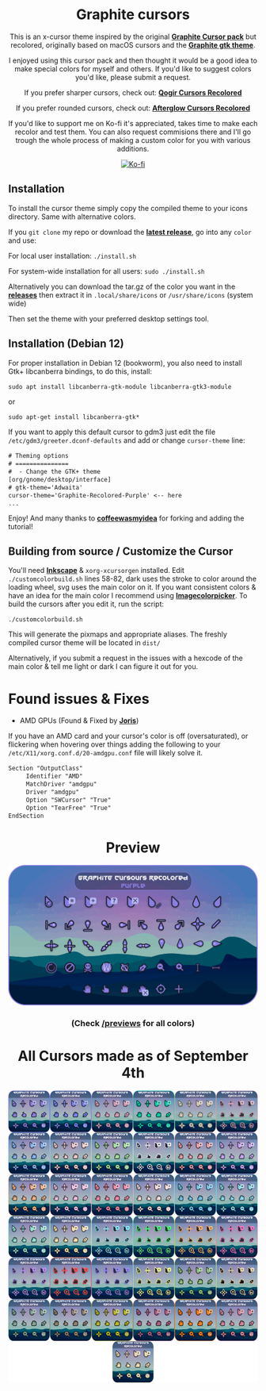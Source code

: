 <div align = center>

# Graphite cursors
This is an x-cursor theme inspired by the original [**Graphite Cursor pack**](https://github.com/vinceliuice/Graphite-cursors) but recolored, originally based on macOS cursors and the [**Graphite gtk theme**](https://github.com/vinceliuice/Graphite-gtk-theme).

I enjoyed using this cursor pack and then thought it would be a good idea to make special colors for myself and others. If you'd like to suggest colors you'd like, please submit a request.

If you prefer sharper cursors, check out: [**Qogir Cursors Recolored**](https://github.com/TeddyBearKilla/Qogir-Cursors-Recolored)

If you prefer rounded cursors, check out: [**Afterglow Cursors Recolored**](https://github.com/TeddyBearKilla/Afterglow-Cursors-Recolored)

If you'd like to support me on Ko-fi it's appreciated, takes time to make each recolor and test them.
You can also request commisions there and I'll go trough the whole process of making a custom color for you with various additions.

<p align="center"> <a href="https://ko-fi.com/teddybearkilla" target="_blank" rel="noreferrer"> <img src="https://www.vectorlogo.zone/logos/ko-fi/ko-fi-icon.svg" alt="Ko-fi" width="50" height="50"/> </a></p>
</div>

## Installation
To install the cursor theme simply copy the compiled theme to your icons
directory. Same with alternative colors.

If you `git clone` my repo or download the [**latest release**](https://github.com/TeddyBearKilla/Graphite-Cursors-Recolored/releases/tag/Latest-Release), go into any `color` and use:

For local user installation: `./install.sh`

For system-wide installation for all users: `sudo ./install.sh`


Alternatively you can download the tar.gz of the color you want in the [**releases**](https://github.com/TeddyBearKilla/Graphite-Cursors-Recolored/releases)
then extract it in
`.local/share/icons` or `/usr/share/icons` (system wide)

Then set the theme with your preferred desktop settings tool.

## Installation (Debian 12)

For proper installation in Debian 12 (bookworm), you also need to install Gtk+ libcanberra
bindings, to do this, install:

```shell
sudo apt install libcanberra-gtk-module libcanberra-gtk3-module
```
or
```shell
sudo apt-get install libcanberra-gtk*
```

If you want to apply this default cursor to gdm3 just edit the file
`/etc/gdm3/greeter.dconf-defaults` and add or change `cursor-theme` line:

```shell
# Theming options
# ===============
#  - Change the GTK+ theme
[org/gnome/desktop/interface]
# gtk-theme='Adwaita'
cursor-theme='Graphite-Recolored-Purple' <-- here
...
```

Enjoy! And many thanks to [**coffeewasmyidea**](https://github.com/coffeewasmyidea) for forking and adding the tutorial!

<!--## Installation (Windows)

Download the Zip file of the color you prefer in the [**Releases: Original & Catppuccin (Windows)**](https://github.com/TeddyBearKilla/Afterglow-Cursors-Recolored/releases/tag/Windows-Cursors)

Extract it anywhere.

Right click `install.inf`

Go to your mouse settings & change it.

Enjoy! And many thanks to [**Mojas84**](https://github.com/Mojas84) for converting them to windows & [**Ripley**](https://github.com/ripl3yy) for test installing them on windows & helping me figure out the steps!
!-->

## Building from source / Customize the Cursor
You'll need [**Inkscape**](https://inkscape.org/) & `xorg-xcursorgen` installed. Edit `./customcolorbuild.sh` lines 58-82, dark uses the stroke to color around the loading wheel, svg uses the main color on it. If you want consistent colors & have an idea for the main color I recommend using [**Imagecolorpicker**](https://imagecolorpicker.com/color-code/8a80e0). To build the cursors after you edit it, run the script:

```
./customcolorbuild.sh
```

This will generate the pixmaps and appropriate aliases.
The freshly compiled cursor theme will be located in `dist/`

Alternatively, if you submit a request in the issues with a hexcode of the main color & tell me light or dark I can figure it out for you.

# Found issues & Fixes
- AMD GPUs (Found & Fixed by [**Joris**](https://jorisvandijk.com/))

If you have an AMD card and your cursor's color is off (oversaturated), or flickering when hovering over things adding the following to your `/etc/X11/xorg.conf.d/20-amdgpu.conf` file will likely solve it.
```
Section "OutputClass"
     Identifier "AMD"
     MatchDriver "amdgpu"
     Driver "amdgpu"
     Option "SWCursor" "True"
     Option "TearFree" "True"
EndSection
```

<div align = center>

# Preview
![Graphite](previews/CursorsSoFar.gif)
### (Check [/previews](https://github.com/TeddyBearKilla/Graphite-Cursors-Recolored/tree/main/previews) for all colors)

# All Cursors made as of September 4th
![Graphite](previews/CursorsSoFar.png)
</div>
